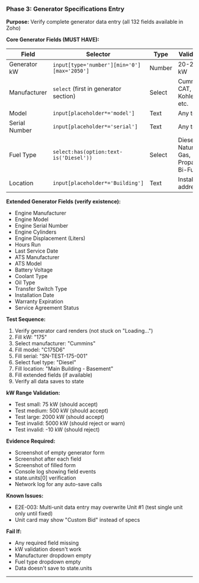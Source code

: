 ### Phase 3: Generator Specifications Entry
**Purpose:** Verify complete generator data entry (all 132 fields available in Zoho)

**Core Generator Fields (MUST HAVE):**

| Field | Selector | Type | Validation |
|-------|----------|------|------------|
| Generator kW | `input[type='number'][min='0'][max='2050']` | Number | 20-2500 kW |
| Manufacturer | `select` (first in generator section) | Select | Cummins, CAT, Kohler, etc. |
| Model | `input[placeholder*='model']` | Text | Any text |
| Serial Number | `input[placeholder*='serial']` | Text | Any text |
| Fuel Type | `select:has(option:text-is('Diesel'))` | Select | Diesel, Natural Gas, Propane, Bi-Fuel |
| Location | `input[placeholder*='Building']` | Text | Installation address |

**Extended Generator Fields (verify existence):**
- Engine Manufacturer
- Engine Model
- Engine Serial Number
- Engine Cylinders
- Engine Displacement (Liters)
- Hours Run
- Last Service Date
- ATS Manufacturer
- ATS Model
- Battery Voltage
- Coolant Type
- Oil Type
- Transfer Switch Type
- Installation Date
- Warranty Expiration
- Service Agreement Status

**Test Sequence:**
1. Verify generator card renders (not stuck on "Loading...")
2. Fill kW: "175"
3. Select manufacturer: "Cummins"
4. Fill model: "C175D6"
5. Fill serial: "SN-TEST-175-001"
6. Select fuel type: "Diesel"
7. Fill location: "Main Building - Basement"
8. Fill extended fields (if available)
9. Verify all data saves to state

**kW Range Validation:**
- Test small: 75 kW (should accept)
- Test medium: 500 kW (should accept)
- Test large: 2000 kW (should accept)
- Test invalid: 5000 kW (should reject or warn)
- Test invalid: -10 kW (should reject)

**Evidence Required:**
- Screenshot of empty generator form
- Screenshot after each field
- Screenshot of filled form
- Console log showing field events
- state.units[0] verification
- Network log for any auto-save calls

**Known Issues:**
- E2E-003: Multi-unit data entry may overwrite Unit #1 (test single unit only until fixed)
- Unit card may show "Custom Bid" instead of specs

**Fail If:**
- Any required field missing
- kW validation doesn't work
- Manufacturer dropdown empty
- Fuel type dropdown empty
- Data doesn't save to state.units

---
